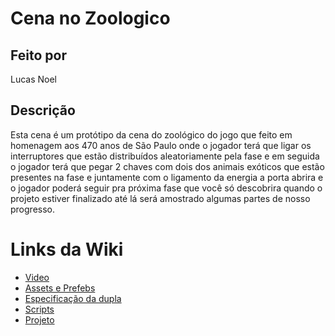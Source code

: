 # Cena no Zoologico
## Feito por 
Lucas Noel
## Descrição
Esta cena é um protótipo da cena do zoológico do jogo que feito em homenagem aos 470 anos de São Paulo onde o jogador terá que ligar os interruptores que estão distribuídos aleatoriamente pela fase e em seguida o jogador terá que pegar 2 chaves com dois dos animais exóticos que estão presentes na fase e juntamente com o ligamento da energia a porta abrira e o jogador poderá seguir pra próxima fase que você só descobrira quando o projeto estiver finalizado até lá será amostrado algumas partes de nosso progresso.
# Links da Wiki
- <a href="https://github.com/lucasnoelgb/CenaZoolo/wiki/Video">Video
- <a href="https://github.com/lucasnoelgb/CenaZoolo/wiki/assets-e-personagens">Assets e Prefebs
- <a href="https://github.com/lucasnoelgb/CenaZoolo/wiki/Especifica%C3%A7%C3%A3o">Especificação da dupla
- <a href="https://github.com/lucasnoelgb/CenaZoolo/wiki/Scripts">Scripts
- <a href="https://www.xbox.com/pt-BR/">Projeto
